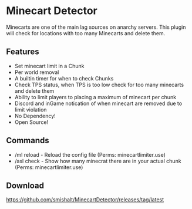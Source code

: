 # Minecart Detector
Minecarts are one of the main lag sources on anarchy servers. This plugin will check for locations with too many Minecarts and delete them.

## Features
- Set minecart limit in a Chunk
- Per world removal
- A builtin timer for when to check Chunks
- Check TPS status, when TPS is too low check for too many minecarts and delete them
- Ability to limit players to placing a maximum of minecart per chunk
- Discord and inGame notication of when minecart are removed due to limit violation
- No Dependency!
- Open Source!

## Commands
- /ml reload - Reload the config file (Perms: minecartlimiter.use)
- /asl check - Show how many minecrat there are in your actual chunk (Perms: minecartlimiter.use)

## Download
https://github.com/smishalt/MinecartDetector/releases/tag/latest
